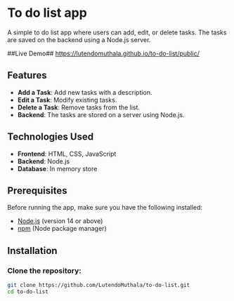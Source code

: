 # To do list app

A simple to do list app where users can add, edit, or delete tasks. The tasks are saved on the backend using a Node.js server.

##Live Demo##
https://lutendomuthala.github.io/to-do-list/public/

## Features

- **Add a Task**: Add new tasks with a description.
- **Edit a Task**: Modify existing tasks.
- **Delete a Task**: Remove tasks from the list.
- **Backend**: The tasks are stored on a server using Node.js.

## Technologies Used

- **Frontend**: HTML, CSS, JavaScript
- **Backend**: Node.js
- **Database**: In memory store

## Prerequisites

Before running the app, make sure you have the following installed:

- [Node.js](https://nodejs.org/en/) (version 14 or above)
- [npm](https://www.npmjs.com/get-npm) (Node package manager)

## Installation

### Clone the repository:

```bash
git clone https://github.com/LutendoMuthala/to-do-list.git
cd to-do-list
